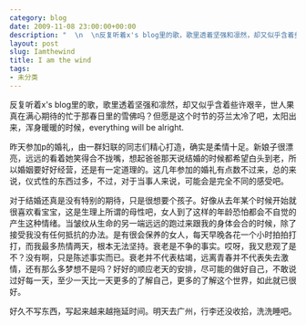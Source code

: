 ```yaml
---
category: blog
date: 2009-11-08 23:00:00+00:00
description: "  \n  \n反复听着x's blog里的歌，歌里透着坚强和凛然，却又似乎含着些许"
layout: post
slug: Iamthewind
title: I am the wind
tags:
- 未分类
---
```


  
  
反复听着x's blog里的歌，歌里透着坚强和凛然，却又似乎含着些许艰辛，世人果真在满心期待的忙于那春日里的雪佛吗？但愿是这个时节的芬兰太冷了吧，太阳出来，浑身暖暖的时候，everything will be alright.  
  
昨天参加p的婚礼，由一群妇联的同志们精心打造，确实是柔情十足。新娘子很漂亮，远远的看着她笑得合不拢嘴，想起爸爸那天说结婚的时候都希望白头到老，所以婚姻要好好经营，还是有一定道理的。这几年参加的婚礼有点数不过来，总的来说，仪式性的东西过多，不过，对于当事人来说，可能会是完全不同的感受吧。  
  
对于结婚还真是没有特别的期待，只是很想要个孩子。好像从去年某个时候开始就很喜欢看宝宝，这是生理上所谓的母性吧，女人到了这样的年龄恐怕都会不自觉的产生这种情绪。当皱纹从生命的另一端远远的跑过来跟我的身体会合的时候，除了接受我没有任何抵抗的办法。是有很会保养的女人，每天早晚各花一个小时拍拍打打，而我最多热情两天，根本无法坚持。衰老是不争的事实。哎呀，我又悲观了是不？没有啊，只是陈述事实而已。衰老并不代表枯竭，远离青春并不代表失去激情，还有那么多梦想不是吗？好好的顺应老天的安排，尽可能的做好自己，不敢说过好每一天，至少一天比一天更多的了解自己，更多的了解这个世界，如此就已很好。  
  
好久不写东西，写起来越来越拖延时间。明天去广州，行李还没收拾，洗洗睡吧。
